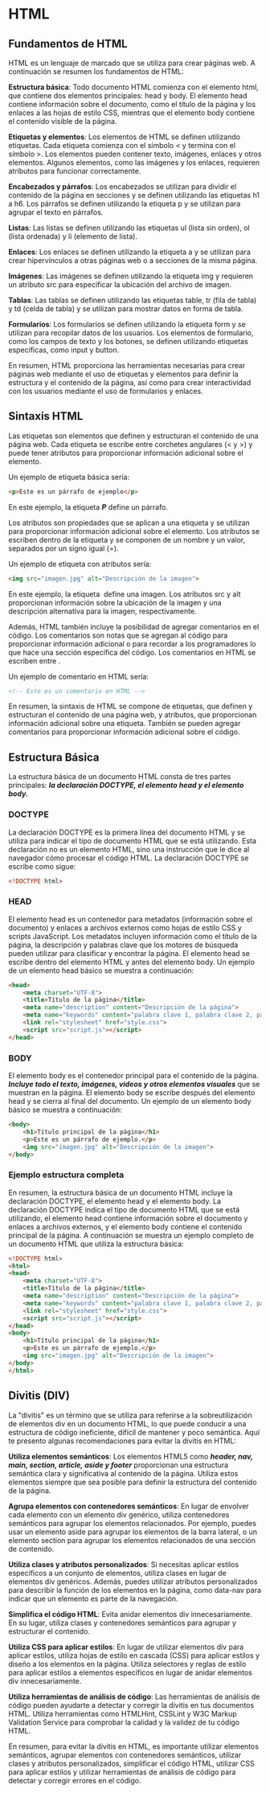 # HTML 

## Fundamentos de HTML 

HTML es un lenguaje de marcado que se utiliza para crear páginas web. A continuación se resumen los fundamentos de HTML:

**Estructura básica**: Todo documento HTML comienza con el elemento html, que contiene dos elementos principales: head y body. El elemento head contiene información sobre el documento, como el título de la página y los enlaces a las hojas de estilo CSS, mientras que el elemento body contiene el contenido visible de la página.

**Etiquetas y elementos**: Los elementos de HTML se definen utilizando etiquetas. Cada etiqueta comienza con el símbolo < y termina con el símbolo >. Los elementos pueden contener texto, imágenes, enlaces y otros elementos. Algunos elementos, como las imágenes y los enlaces, requieren atributos para funcionar correctamente.

**Encabezados y párrafos**: Los encabezados se utilizan para dividir el contenido de la página en secciones y se definen utilizando las etiquetas h1 a h6. Los párrafos se definen utilizando la etiqueta p y se utilizan para agrupar el texto en párrafos.

**Listas**: Las listas se definen utilizando las etiquetas ul (lista sin orden), ol (lista ordenada) y li (elemento de lista).

**Enlaces**: Los enlaces se definen utilizando la etiqueta a y se utilizan para crear hipervínculos a otras páginas web o a secciones de la misma página.

**Imágenes**: Las imágenes se definen utilizando la etiqueta img y requieren un atributo src para especificar la ubicación del archivo de imagen.

**Tablas**: Las tablas se definen utilizando las etiquetas table, tr (fila de tabla) y td (celda de tabla) y se utilizan para mostrar datos en forma de tabla.

**Formularios**: Los formularios se definen utilizando la etiqueta form y se utilizan para recopilar datos de los usuarios. Los elementos de formulario, como los campos de texto y los botones, se definen utilizando etiquetas específicas, como input y button.

En resumen, HTML proporciona las herramientas necesarias para crear páginas web mediante el uso de etiquetas y elementos para definir la estructura y el contenido de la página, así como para crear interactividad con los usuarios mediante el uso de formularios y enlaces.

## Sintaxis HTML 

Las etiquetas son elementos que definen y estructuran el contenido de una página web. Cada etiqueta se escribe entre corchetes angulares (< y >) y puede tener atributos para proporcionar información adicional sobre el elemento.

Un ejemplo de etiqueta básica sería:

```html 
<p>Este es un párrafo de ejemplo</p>
```

En este ejemplo, la etiqueta ***P*** define un párrafo.

Los atributos son propiedades que se aplican a una etiqueta y se utilizan para proporcionar información adicional sobre el elemento. Los atributos se escriben dentro de la etiqueta y se componen de un nombre y un valor, separados por un signo igual (=).

Un ejemplo de etiqueta con atributos sería:

```html
<img src="imagen.jpg" alt="Descripción de la imagen">
```

En este ejemplo, la etiqueta <img> define una imagen. Los atributos src y alt proporcionan información sobre la ubicación de la imagen y una descripción alternativa para la imagen, respectivamente.

Además, HTML también incluye la posibilidad de agregar comentarios en el código. Los comentarios son notas que se agregan al código para proporcionar información adicional o para recordar a los programadores lo que hace una sección específica del código. Los comentarios en HTML se escriben entre <!-- y -->.

Un ejemplo de comentario en HTML sería:

```html
<!-- Este es un comentario en HTML -->
```

En resumen, la sintaxis de HTML se compone de etiquetas, que definen y estructuran el contenido de una página web, y atributos, que proporcionan información adicional sobre una etiqueta. También se pueden agregar comentarios para proporcionar información adicional sobre el código.

## Estructura Básica 

La estructura básica de un documento HTML consta de tres partes principales: ***la declaración DOCTYPE, el elemento head y el elemento body.***

### DOCTYPE 
La declaración DOCTYPE es la primera línea del documento HTML y se utiliza para indicar el tipo de documento HTML que se está utilizando. Esta declaración no es un elemento HTML, sino una instrucción que le dice al navegador cómo procesar el código HTML. La declaración DOCTYPE se escribe como sigue:

```html
<!DOCTYPE html>
```

### HEAD
El elemento head es un contenedor para metadatos (información sobre el documento) y enlaces a archivos externos como hojas de estilo CSS y scripts JavaScript. Los metadatos incluyen información como el título de la página, la descripción y palabras clave que los motores de búsqueda pueden utilizar para clasificar y encontrar la página. El elemento head se escribe dentro del elemento HTML y antes del elemento body. Un ejemplo de un elemento head básico se muestra a continuación:

```html
<head>
    <meta charset="UTF-8">
    <title>Título de la página</title>
    <meta name="description" content="Descripción de la página">
    <meta name="keywords" content="palabra clave 1, palabra clave 2, palabra clave 3">
    <link rel="stylesheet" href="style.css">
    <script src="script.js"></script>
</head>
```

### BODY 

El elemento body es el contenedor principal para el contenido de la página. ***Incluye todo el texto, imágenes, videos y otros elementos visuales*** que se muestran en la página. El elemento body se escribe después del elemento head y se cierra al final del documento. Un ejemplo de un elemento body básico se muestra a continuación:

```html
<body>
    <h1>Título principal de la página</h1>
    <p>Este es un párrafo de ejemplo.</p>
    <img src="imagen.jpg" alt="Descripción de la imagen">
</body>

```

### Ejemplo estructura completa

En resumen, la estructura básica de un documento HTML incluye la declaración DOCTYPE, el elemento head y el elemento body. La declaración DOCTYPE indica el tipo de documento HTML que se está utilizando, el elemento head contiene información sobre el documento y enlaces a archivos externos, y el elemento body contiene el contenido principal de la página. A continuación se muestra un ejemplo completo de un documento HTML que utiliza la estructura básica:

```html
<!DOCTYPE html>
<html>
<head>
    <meta charset="UTF-8">
    <title>Título de la página</title>
    <meta name="description" content="Descripción de la página">
    <meta name="keywords" content="palabra clave 1, palabra clave 2, palabra clave 3">
    <link rel="stylesheet" href="style.css">
    <script src="script.js"></script>
</head>
<body>
    <h1>Título principal de la página</h1>
    <p>Este es un párrafo de ejemplo.</p>
    <img src="imagen.jpg" alt="Descripción de la imagen">
</body>
</html>

```

## Divitis (DIV)

La "divitis" es un término que se utiliza para referirse a la sobreutilización de elementos div en un documento HTML, lo que puede conducir a una estructura de código ineficiente, difícil de mantener y poco semántica. Aquí te presento algunas recomendaciones para evitar la divitis en HTML:

**Utiliza elementos semánticos**: Los elementos HTML5 como ***header, nav, main, section, article, aside y footer*** proporcionan una estructura semántica clara y significativa al contenido de la página. Utiliza estos elementos siempre que sea posible para definir la estructura del contenido de la página.

**Agrupa elementos con contenedores semánticos**: En lugar de envolver cada elemento con un elemento div genérico, utiliza contenedores semánticos para agrupar los elementos relacionados. Por ejemplo, puedes usar un elemento aside para agrupar los elementos de la barra lateral, o un elemento section para agrupar los elementos relacionados de una sección de contenido.

**Utiliza clases y atributos personalizados**: Si necesitas aplicar estilos específicos a un conjunto de elementos, utiliza clases en lugar de elementos div genéricos. Además, puedes utilizar atributos personalizados para describir la función de los elementos en la página, como data-nav para indicar que un elemento es parte de la navegación.

**Simplifica el código HTML**: Evita anidar elementos div innecesariamente. En su lugar, utiliza clases y contenedores semánticos para agrupar y estructurar el contenido.

**Utiliza CSS para aplicar estilos**: En lugar de utilizar elementos div para aplicar estilos, utiliza hojas de estilo en cascada (CSS) para aplicar estilos y diseño a los elementos en la página. Utiliza selectores y reglas de estilo para aplicar estilos a elementos específicos en lugar de anidar elementos div innecesariamente.

**Utiliza herramientas de análisis de código**: Las herramientas de análisis de código pueden ayudarte a detectar y corregir la divitis en tus documentos HTML. Utiliza herramientas como HTMLHint, CSSLint y W3C Markup Validation Service para comprobar la calidad y la validez de tu código HTML.

En resumen, para evitar la divitis en HTML, es importante utilizar elementos semánticos, agrupar elementos con contenedores semánticos, utilizar clases y atributos personalizados, simplificar el código HTML, utilizar CSS para aplicar estilos y utilizar herramientas de análisis de código para detectar y corregir errores en el código.